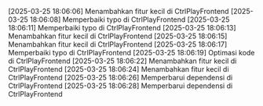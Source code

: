 [2025-03-25 18:06:06] Menambahkan fitur kecil di CtrlPlayFrontend
[2025-03-25 18:06:08] Memperbaiki typo di CtrlPlayFrontend
[2025-03-25 18:06:11] Memperbaiki typo di CtrlPlayFrontend
[2025-03-25 18:06:13] Menambahkan fitur kecil di CtrlPlayFrontend
[2025-03-25 18:06:15] Menambahkan fitur kecil di CtrlPlayFrontend
[2025-03-25 18:06:17] Memperbaiki typo di CtrlPlayFrontend
[2025-03-25 18:06:19] Optimasi kode di CtrlPlayFrontend
[2025-03-25 18:06:22] Menambahkan fitur kecil di CtrlPlayFrontend
[2025-03-25 18:06:24] Menambahkan fitur kecil di CtrlPlayFrontend
[2025-03-25 18:06:26] Memperbarui dependensi di CtrlPlayFrontend
[2025-03-25 18:06:28] Memperbarui dependensi di CtrlPlayFrontend
